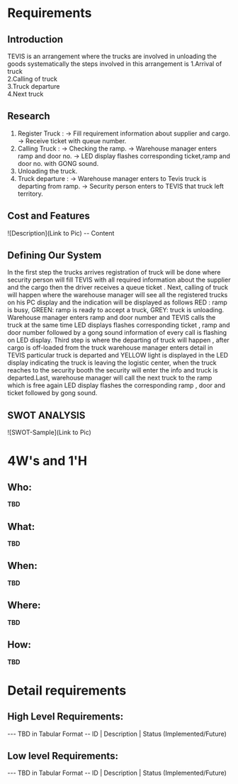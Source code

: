 # Requirements
## Introduction
 TEVIS is an arrangement where the trucks are involved in unloading the goods systematically the steps involved in this arrangement is                        1.Arrival of truck                                                        
2.Calling of truck                                                   
3.Truck departure                                                
4.Next truck                                                          

## Research
1. Register Truck : -> Fill requirement information about supplier and cargo.
                    -> Receive ticket with queue number.
2. Calling Truck : -> Checking the ramp.
                   -> Warehouse manager enters ramp and door no.
                   -> LED display flashes corresponding ticket,ramp and door no. with GONG sound.
3. Unloading the truck.
4. Truck departure : -> Warehouse manager enters to Tevis truck is departing from ramp.
                     -> Security person enters to TEVIS that truck left territory. 
## Cost and Features
![Description](Link to Pic)
-- Content 
## Defining Our System
In the first step the trucks arrives registration of truck will be done where security person will fill TEVIS with all required information about the supplier and the cargo then the driver receives a queue ticket . Next, calling of truck will happen where the warehouse manager will see all the registered trucks on his PC display and the indication will be displayed as follows RED : ramp is busy, GREEN: ramp is ready to accept a truck, GREY: truck is unloading. Warehouse manager enters ramp and door number and TEVIS calls the truck at the same time LED displays flashes corresponding ticket , ramp and door number followed by a gong sound information of every call is flashing on LED display. Third step is where the departing of truck will happen , after cargo is off-loaded from the truck warehouse manager enters detail in TEVIS particular truck is departed and YELLOW light is displayed in the LED display indicating the truck is leaving the logistic center, when the truck reaches to the security booth the security will enter the info and truck is departed.Last, warehouse manager will call the next truck to the ramp which is free again LED display flashes the corresponding ramp , door and ticket followed by gong sound. 
## SWOT ANALYSIS
![SWOT-Sample](Link to Pic)

# 4W&#39;s and 1&#39;H

## Who:

**TBD**

## What:

**TBD**

## When:

**TBD**

## Where:

**TBD**

## How:

**TBD**

# Detail requirements
## High Level Requirements:
--- TBD in Tabular Format 
-- ID | Description | Status (Implemented/Future)


##  Low level Requirements:
--- TBD in Tabular Format 
-- ID | Description | Status (Implemented/Future)
